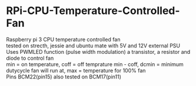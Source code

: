 # RPi-CPU-Temperature-Controlled-Fan
Raspberry pi 3 CPU temperature controlled fan</br >
tested on strecth, jessie and ubuntu mate with 5V and 12V external PSU</br >
Uses PWMLED function (pulse width modulation) a transistor, a resistor and diode to control fan</br >
min = on temperature, coff = off temprature min - coff, dcmin = minimum dutycycle fan will run at, max = temperature for 100% fan  </br > 
Pins BCM22(pin15) also tested on BCM17(pin11)</br >
